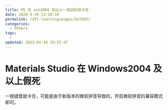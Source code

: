 ```yaml
---
title: MS 在 win2004 及以上一按鼠标就卡住
date: 2020-9-26 13:28:10
permalink: /dft-learning/pages/5e29d2/
categories:
  - Others
tags:
  -
updated: 2022-01-16 19:57:47
---
```


# Materials Studio 在 Windows2004 及以上假死

一按键盘就卡住，可能是由于新版本的微软拼音导致的，开启微软拼音的兼容模式即可。
